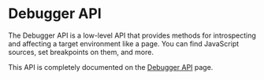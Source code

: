 # Debugger API

The Debugger API is a low-level API that provides methods for introspecting and affecting a target environment like a page. You can find JavaScript sources, set breakpoints on them, and more.

This API is completely documented on the [Debugger API](https://firefox-source-docs.mozilla.org/devtools-user/debugger-api/) page.
